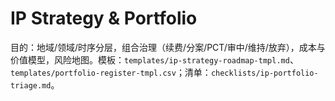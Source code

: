 # IP Strategy & Portfolio

目的：地域/领域/时序分层，组合治理（续费/分案/PCT/审中/维持/放弃），成本与价值模型，风险地图。模板：`templates/ip-strategy-roadmap-tmpl.md`、`templates/portfolio-register-tmpl.csv`；清单：`checklists/ip-portfolio-triage.md`。
